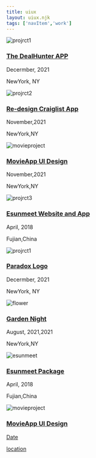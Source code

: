 ```yaml
---
title: uiux
layout: uiux.njk
tags: ['navItem','work']
---
```

<main class="uiux">
     <div class="pjcard">
        <a href="/#"></a>
       <img src="/images/thedealhunter.jpg" alt="projrct1">
       <div class="card_text">
         <h3> <a href="/pj_thedealhunter"> The DealHunter APP</a></h3> 
        <p>Decermber, 2021 </p>
       <p>NewYork, NY<p>
         </div>
     </div>
     <div class="pjcard">
       <img src="/images/craiglist.jpg" alt="projrct2">
       <div class="card_text">
       <h3><a href="/pj_thedealhunter">Re-design Craiglist App</a></h3>
       <p>November,2021 </p>
       <p>NewYork,NY</p>
       </div>
     </div>
     <div class="pjcard">
       <img src="/images/movie.jpg" alt="movieproject">
       <div class="card_text">
       <h3><a href="/movie">MovieApp UI Design </a></h3>
       <p>November,2021 </p>
       <p>NewYork,NY</p>
       </div>
     </div>
     <div class="pjcard">
       <img src="/images/esunmeetwebsite.jpg" alt="projrct3">
       <div class="card_text">
       <h3><a href="/pj-esunmeet">Esunmeet Website and App</a></h3>
       <p> April, 2018 <p>
       <p>Fujian,China<p>
       </div>
     </div>
    <div class="pjcard">
       <a href="#"></a>
       <img src="/images/paradox.jpg" alt="projrct1">
       <div class="card_text">
         <h3><a href="/pj_paradox"> Paradox Logo</a></h3>
         <p>Decermber, 2021 </p>
         <p>NewYork, NY<p>
         </div>
     </div>
     <div class="pjcard">
       <img src="/images/flower.jpg" alt="flower">
       <div class="card_text">
       <h3><a href="/pj_flower">Garden Night</a></h3>
       <p>August, 2021,2021 </p>
       <p>NewYork,NY</p>
       </div>
     </div>
     <div class="pjcard">
       <img src="/images/esunmeet.jpg" alt="esunmeet">
       <div class="card_text">
       <h3><a href="/pj_esunmeetpackage">Esunmeet Package</a></h3>
       <p> April, 2018 <p>
       <p>Fujian,China<p>
       </div>
     </div>
     <div class="pjcard">
       <img src="/images/movie.jpg" alt="movieproject">
       <div class="card_text">
       <h3><a href="/pj_movie"> MovieApp UI Design </h3>
       <p>Date </p>
       <p>location</p>
       </div>
     </div>


     
     
     
   </main>